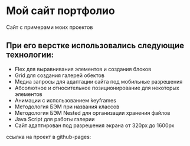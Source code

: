 # Мой сайт портфолио

Сайт с примерами моих проектов

## При его верстке использовались следующие технологии:
* Flex для выравнивания элементов и создания блоков
* Grid для создания галерей обектов
* Медиа запросы для адаптации сайта под мобильные разрешения
* Абсолютное и относительное позиционирование для некоторых элементов
* Анимации с использованием keyframes
* Методология БЭМ при названия классов
* Методология БЭМ Nested для организации хранения файлов
* Java Script для работы галерии
* Сайт адаптирован под разрешения экрана от 320px до 1600px


ссылка на проект в github-pages: 